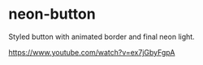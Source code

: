 # neon-button
Styled button with animated border and final neon light.

https://www.youtube.com/watch?v=ex7jGbyFgpA
